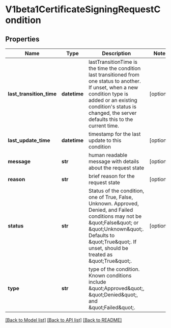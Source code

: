 # V1beta1CertificateSigningRequestCondition


## Properties
Name | Type | Description | Notes
------------ | ------------- | ------------- | -------------
**last_transition_time** | **datetime** | lastTransitionTime is the time the condition last transitioned from one status to another. If unset, when a new condition type is added or an existing condition&#39;s status is changed, the server defaults this to the current time. | [optional] 
**last_update_time** | **datetime** | timestamp for the last update to this condition | [optional] 
**message** | **str** | human readable message with details about the request state | [optional] 
**reason** | **str** | brief reason for the request state | [optional] 
**status** | **str** | Status of the condition, one of True, False, Unknown. Approved, Denied, and Failed conditions may not be \&quot;False\&quot; or \&quot;Unknown\&quot;. Defaults to \&quot;True\&quot;. If unset, should be treated as \&quot;True\&quot;. | [optional] 
**type** | **str** | type of the condition. Known conditions include \&quot;Approved\&quot;, \&quot;Denied\&quot;, and \&quot;Failed\&quot;. | 

[[Back to Model list]](../README.md#documentation-for-models) [[Back to API list]](../README.md#documentation-for-api-endpoints) [[Back to README]](../README.md)


